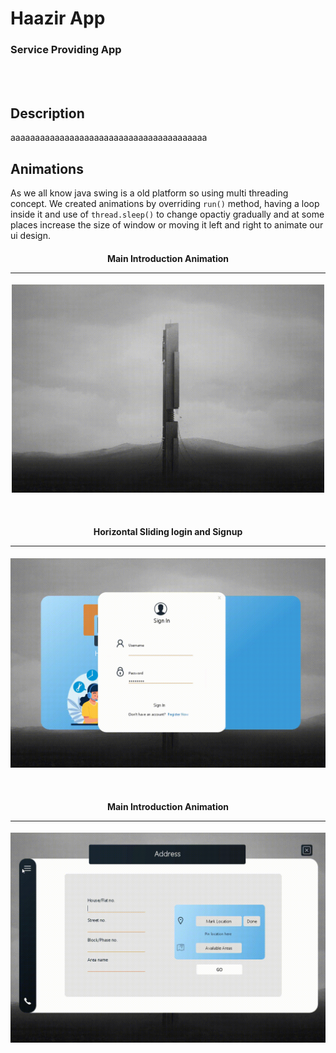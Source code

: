 
# Haazir App

### Service Providing App


<br><br>

## Description
<!--Description of program-->
aaaaaaaaaaaaaaaaaaaaaaaaaaaaaaaaaaaaaaaa


## Animations
<!--Description of animation-->
As we all know java swing is a old platform so using multi threading concept. We created animations by overriding `run()` method, having a loop inside it and use of `thread.sleep()` to change opactiy gradually and at some places increase the size of window or moving it left and right to animate our ui design.


<h4 align="center">Main Introduction Animation<hr></h4>
<p align="center"><img src="markdownData/animation/intro.gif" width="500" alt="intro"/></p> <!--Intro animation-->

<br>

<h4 align="center">Horizontal Sliding login and Signup<hr></h4>
<p align="center"><img src="markdownData/animation/signup-register.gif" width="800" alt="signup-register"/></p><!--signup/register animation-->

<br>

<h4 align="center">Main Introduction Animation<hr></h4>
<p align="center"><img src="markdownData/animation/menu-slide.gif" width="800" alt="menu-slide"/></p> <!--menu slider animation-->

